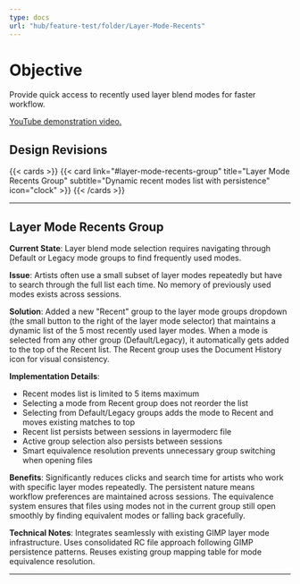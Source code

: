 ```yaml
---
type: docs
url: "hub/feature-test/folder/Layer-Mode-Recents"
---
```


# Objective

Provide quick access to recently used layer blend modes for faster workflow.

[YouTube demonstration video.](https://youtu.be/XG-g5TnWXFo)

## Design Revisions

{{< cards >}}
  {{< card link="#layer-mode-recents-group" title="Layer Mode Recents Group" subtitle="Dynamic recent modes list with persistence" icon="clock" >}}
{{< /cards >}}

---

<div class="feature-section" id="layer-mode-recents-group">

## Layer Mode Recents Group

**Current State**: Layer blend mode selection requires navigating through Default or Legacy mode groups to find frequently used modes.

**Issue**: Artists often use a small subset of layer modes repeatedly but have to search through the full list each time. No memory of previously used modes exists across sessions.

**Solution**: Added a new "Recent" group to the layer mode groups dropdown (the small button to the right of the layer mode selector) that maintains a dynamic list of the 5 most recently used layer modes. When a mode is selected from any other group (Default/Legacy), it automatically gets added to the top of the Recent list. The Recent group uses the Document History icon for visual consistency.

**Implementation Details**:
- Recent modes list is limited to 5 items maximum
- Selecting a mode from Recent group does not reorder the list
- Selecting from Default/Legacy groups adds the mode to Recent and moves existing matches to top
- Recent list persists between sessions in layermoderc file
- Active group selection also persists between sessions
- Smart equivalence resolution prevents unnecessary group switching when opening files

**Benefits**: Significantly reduces clicks and search time for artists who work with specific layer modes repeatedly. The persistent nature means workflow preferences are maintained across sessions. The equivalence system ensures that files using modes not in the current group still open smoothly by finding equivalent modes or falling back gracefully.

**Technical Notes**: Integrates seamlessly with existing GIMP layer mode infrastructure. Uses consolidated RC file approach following GIMP persistence patterns. Reuses existing group mapping table for mode equivalence resolution.

</div>

---
